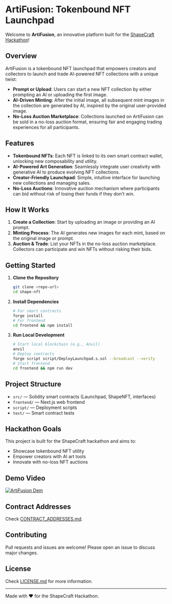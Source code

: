 # ArtiFusion: Tokenbound NFT Launchpad

Welcome to **ArtiFusion**, an innovative platform built for the [ShapeCraft Hackathon](https://shape.network/shapecraft#overview)!

## Overview
ArtiFusion is a tokenbound NFT launchpad that empowers creators and collectors to launch and trade AI-powered NFT collections with a unique twist:

- **Prompt or Upload**: Users can start a new NFT collection by either prompting an AI or uploading the first image.
- **AI-Driven Minting**: After the initial image, all subsequent mint images in the collection are generated by AI, inspired by the original user-provided image.
- **No-Loss Auction Marketplace**: Collections launched on ArtiFusion can be sold in a no-loss auction format, ensuring fair and engaging trading experiences for all participants.

## Features
- **Tokenbound NFTs**: Each NFT is linked to its own smart contract wallet, unlocking new composability and utility.
- **AI-Powered Art Generation**: Seamlessly integrate user creativity with generative AI to produce evolving NFT collections.
- **Creator-Friendly Launchpad**: Simple, intuitive interface for launching new collections and managing sales.
- **No-Loss Auctions**: Innovative auction mechanism where participants can bid without risk of losing their funds if they don't win.

## How It Works
1. **Create a Collection**: Start by uploading an image or providing an AI prompt.
2. **Minting Process**: The AI generates new images for each mint, based on the original image or prompt.
3. **Auction & Trade**: List your NFTs in the no-loss auction marketplace. Collectors can participate and win NFTs without risking their bids.

## Getting Started
1. **Clone the Repository**
   ```bash
   git clone <repo-url>
   cd shape-nft
   ```
2. **Install Dependencies**
   ```bash
   # For smart contracts
   forge install
   # For frontend
   cd frontend && npm install
   ```
3. **Run Local Development**
   ```bash
   # Start local blockchain (e.g., Anvil)
   anvil
   # Deploy contracts
   forge script script/DeployLaunchpad.s.sol --broadcast --verify
   # Start frontend
   cd frontend && npm run dev
   ```

## Project Structure
- `src/` — Solidity smart contracts (Launchpad, ShapeNFT, interfaces)
- `frontend/` — Next.js web frontend
- `script/` — Deployment scripts
- `test/` — Smart contract tests

## Hackathon Goals
This project is built for the ShapeCraft hackathon and aims to:
- Showcase tokenbound NFT utility
- Empower creators with AI art tools
- Innovate with no-loss NFT auctions

## Demo Video
[![ArtiFusion Dem](https://gateway.pinata.cloud/ipfs/QmUepzmXhznd1DfGp1qR2QkowXseNdL188uou6QcTMisZ7)](https://youtu.be/OB_l8o3-TwE)

## Contract Addresses
Check [CONTRACT_ADDRESSES.md](CONTRACT_ADDRESSES.md).

## Contributing
Pull requests and issues are welcome! Please open an issue to discuss major changes.

## License
Check [LICENSE.md](LICENSE.md) for more information.

---
Made with ❤️ for the ShapeCraft Hackathon.
